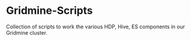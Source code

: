# Gridmine-Scripts
Collection of scripts to work the various HDP, Hive, ES components in our Gridmine cluster. 
